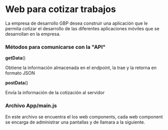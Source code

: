 # Web para cotizar trabajos 

La empresa de desarrollo GBP desea construir una aplicación que le permita cotizar el desarrollo de las diferentes aplicaciones móviles que se desarrollan en la empresa.



### Métodos para comunicarse con la "API"

 **getData**() 

Obtiene la información almacenada en el endpoint, la trae y la retorna en formato JSON

**postData**()

Envía la información de la cotización al servidor 



### Archivo App/main.js

En este archivo se encuentra el los web components, cada web component se encarga de administrar una pantallas y de llamara a la siguiente.





